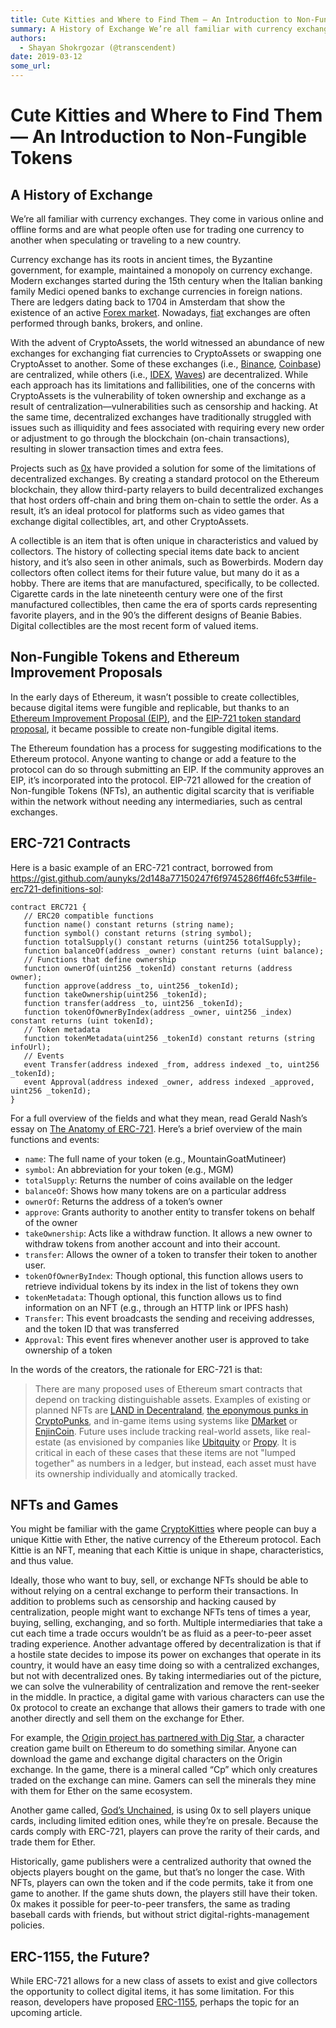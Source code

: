 ```yaml
---
title: Cute Kitties and Where to Find Them — An Introduction to Non-Fungible Tokens 
summary: A History of Exchange We’re all familiar with currency exchanges. They come in various online and offline forms and are what people often use for trading one currency to another when speculating or traveling to a new country. Currency exchange has its roots in ancient times, the Byzantine government, for example, maintained a monopoly on currency exchange. Modern exchanges started during the 15th century when the Italian banking family Medici opened banks to exchange currencies in foreign nation
authors:
  - Shayan Shokrgozar (@transcendent)
date: 2019-03-12
some_url: 
---
```


# Cute Kitties and Where to Find Them — An Introduction to Non-Fungible Tokens 

## A History of Exchange

We’re all familiar with currency exchanges. They come in various online and offline forms and are what people often use for trading one currency to another when speculating or traveling to a new country.

Currency exchange has its roots in ancient times, the Byzantine government, for example, maintained a monopoly on currency exchange. Modern exchanges started during the 15th century when the Italian banking family Medici opened banks to exchange currencies in foreign nations. There are ledgers dating back to 1704 in Amsterdam that show the existence of an active [Forex market](https://www.investopedia.com/terms/forex/f/forex-market.asp). Nowadays, [fiat](https://en.wikipedia.org/wiki/Fiat_money) exchanges are often performed through banks, brokers, and online.

With the advent of CryptoAssets, the world witnessed an abundance of new exchanges for exchanging fiat currencies to CryptoAssets or swapping one CryptoAsset to another. Some of these exchanges (i.e., [Binance](https://www.binance.com/en), [Coinbase](https://www.coinbase.com)) are centralized, while others (i.e., [IDEX](https://idex.market/), [Waves](https://wavesplatform.com)) are decentralized. While each approach has its limitations and fallibilities, one of the concerns with CryptoAssets is the vulnerability of token ownership and exchange as a result of centralization—vulnerabilities such as censorship and hacking. At the same time, decentralized exchanges have traditionally struggled with issues such as illiquidity and fees associated with requiring every new order or adjustment to go through the blockchain (on-chain transactions), resulting in slower transaction times and extra fees.

Projects such as [0x](https://0x.org/) have provided a solution for some of the limitations of decentralized exchanges. By creating a standard protocol on the Ethereum blockchain, they allow third-party relayers to build decentralized exchanges that host orders off-chain and bring them on-chain to settle the order. As a result, it’s an ideal protocol for platforms such as video games that exchange digital collectibles, art, and other CryptoAssets.

A collectible is an item that is often unique in characteristics and valued by collectors. The history of collecting special items date back to ancient history, and it’s also seen in other animals, such as Bowerbirds. Modern day collectors often collect items for their future value, but many do it as a hobby. There are items that are manufactured, specifically, to be collected. Cigarette cards in the late nineteenth century were one of the first manufactured collectibles, then came the era of sports cards representing favorite players, and in the 90’s the different designs of Beanie Babies. Digital collectibles are the most recent form of valued items.

## Non-Fungible Tokens and Ethereum Improvement Proposals

In the early days of Ethereum, it wasn’t possible to create collectibles, because digital items were fungible and replicable, but thanks to an [Ethereum Improvement Proposal (EIP)](https://github.com/ethereum/EIPs/blob/master/EIPS/eip-1.md), and the [EIP-721 token standard proposal](https://github.com/ethereum/EIPs/blob/master/EIPS/eip-721.md), it became possible to create non-fungible digital items.

The Ethereum foundation has a process for suggesting modifications to the Ethereum protocol. Anyone wanting to change or add a feature to the protocol can do so through submitting an EIP. If the community approves an EIP, it’s incorporated into the protocol. EIP-721 allowed for the creation of Non-fungible Tokens (NFTs), an authentic digital scarcity that is verifiable within the network without needing any intermediaries, such as central exchanges.

## ERC-721 Contracts

Here is a basic example of an ERC-721 contract, borrowed from <https://gist.github.com/aunyks/2d148a77150247f6f9745286ff46fc53#file-erc721-definitions-sol>:

```solidity
contract ERC721 {
   // ERC20 compatible functions
   function name() constant returns (string name);
   function symbol() constant returns (string symbol);
   function totalSupply() constant returns (uint256 totalSupply);
   function balanceOf(address _owner) constant returns (uint balance);
   // Functions that define ownership
   function ownerOf(uint256 _tokenId) constant returns (address owner);
   function approve(address _to, uint256 _tokenId);
   function takeOwnership(uint256 _tokenId);
   function transfer(address _to, uint256 _tokenId);
   function tokenOfOwnerByIndex(address _owner, uint256 _index) constant returns (uint tokenId);
   // Token metadata
   function tokenMetadata(uint256 _tokenId) constant returns (string infoUrl);
   // Events
   event Transfer(address indexed _from, address indexed _to, uint256 _tokenId);
   event Approval(address indexed _owner, address indexed _approved, uint256 _tokenId);
}
```

For a full overview of the fields and what they mean, read Gerald Nash’s essay on [The Anatomy of ERC-721](https://medium.com/crypto-currently/the-anatomy-of-erc721-e9db77abfc24). Here’s a brief overview of the main functions and events:

- `name`: The full name of your token (e.g., MountainGoatMutineer)
- `symbol`: An abbreviation for your token (e.g., MGM)
- `totalSupply`: Returns the number of coins available on the ledger
- `balanceOf`: Shows how many tokens are on a particular address
- `ownerOf`: Returns the address of a token’s owner
- `approve`: Grants authority to another entity to transfer tokens on behalf of the owner
- `takeOwnership`: Acts like a withdraw function. It allows a new owner to withdraw tokens from another account and into their account.
- `transfer`: Allows the owner of a token to transfer their token to another user.
- `tokenOfOwnerByIndex`: Though optional, this function allows users to retrieve individual tokens by its index in the list of tokens they own
- `tokenMetadata`: Though optional, this function allows us to find information on an NFT (e.g., through an HTTP link or IPFS hash)
- `Transfer`: This event broadcasts the sending and receiving addresses, and the token ID that was transferred
- `Approval`: This event fires whenever another user is approved to take ownership of a token

In the words of the creators, the rationale for ERC-721 is that:

> There are many proposed uses of Ethereum smart contracts that depend on tracking distinguishable assets. Examples of existing or planned NFTs are [LAND in Decentraland](https://market.decentraland.org), [the eponymous punks in CryptoPunks](https://www.larvalabs.com/cryptopunks), and in-game items using systems like [DMarket](https://dmarket.com) or [EnjinCoin](https://enjincoin.io). Future uses include tracking real-world assets, like real-estate (as envisioned by companies like [Ubitquity](https://www.ubitquity.io) or [Propy](https://propy.com). It is critical in each of these cases that these items are not "lumped together" as numbers in a ledger, but instead, each asset must have its ownership individually and atomically tracked.

## NFTs and Games

You might be familiar with the game [CryptoKitties](https://www.cryptokitties.co/) where people can buy a unique Kittie with Ether, the native currency of the Ethereum protocol. Each Kittie is an NFT, meaning that each Kittie is unique in shape, characteristics, and thus value.

Ideally, those who want to buy, sell, or exchange NFTs should be able to without relying on a central exchange to perform their transactions. In addition to problems such as censorship and hacking caused by centralization, people might want to exchange NFTs tens of times a year, buying, selling, exchanging, and so forth. Multiple intermediaries that take a cut each time a trade occurs wouldn’t be as fluid as a peer-to-peer asset trading experience. Another advantage offered by decentralization is that if a hostile state decides to impose its power on exchanges that operate in its country, it would have an easy time doing so with a centralized exchanges, but not with decentralized ones. By taking intermediaries out of the picture, we can solve the vulnerability of centralization and remove the rent-seeker in the middle. In practice, a digital game with various characters can use the 0x protocol to create an exchange that allows their gamers to trade with one another directly and sell them on the exchange for Ether.

For example, the [Origin project has partnered with Dig Star](https://medium.com/originprotocol/origin-metaps-to-build-a-decentralized-marketplace-for-non-fungible-tokens-nfts-387e5d29c437), a character creation game built on Ethereum to do something similar. Anyone can download the game and exchange digital characters on the Origin exchange. In the game, there is a mineral called “Cp” which only creatures traded on the exchange can mine. Gamers can sell the minerals they mine with them for Ether on the same ecosystem.

Another game called, [God’s Unchained](https://godsunchained.com/), is using 0x to sell players unique cards, including limited edition ones, while they’re on presale. Because the cards comply with ERC-721, players can prove the rarity of their cards, and trade them for Ether.

Historically, game publishers were a centralized authority that owned the objects players bought on the game, but that’s no longer the case. With NFTs, players can own the token and if the code permits, take it from one game to another. If the game shuts down, the players still have their token. 0x makes it possible for peer-to-peer transfers, the same as trading baseball cards with friends, but without strict digital-rights-management policies.

## ERC-1155, the Future?

While ERC-721 allows for a new class of assets to exist and give collectors the opportunity to collect digital items, it has some limitation. For this reason, developers have proposed [ERC-1155](https://github.com/ethereum/eips/issues/1155), perhaps the topic for an upcoming article.